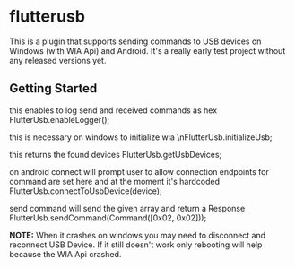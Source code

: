 # flutterusb

This is a plugin that supports sending commands to USB devices on Windows (with WIA Api) and Android.
It's a really early test project without any released versions yet.

## Getting Started

this enables to log send and received commands as hex
FlutterUsb.enableLogger();


this is necessary on windows to initialize wia
\nFlutterUsb.initializeUsb;

this returns the found devices
FlutterUsb.getUsbDevices;

on android connect will prompt user to allow connection
endpoints for command are set here and at the moment it's hardcoded
FlutterUsb.connectToUsbDevice(device);

send command will send the given array and return a Response
FlutterUsb.sendCommand(Command([0x02, 0x02]));

**NOTE:**
When it crashes on windows you may need to disconnect and reconnect USB Device.
If it still doesn't work only rebooting will help because the WIA Api crashed.
